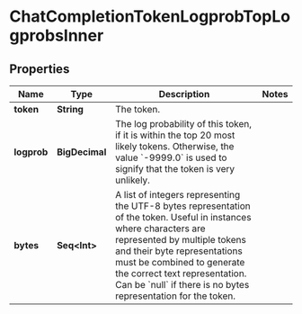 

# ChatCompletionTokenLogprobTopLogprobsInner


## Properties

Name | Type | Description | Notes
------------ | ------------- | ------------- | -------------
**token** | **String** | The token. | 
**logprob** | **BigDecimal** | The log probability of this token, if it is within the top 20 most likely tokens. Otherwise, the value &#x60;-9999.0&#x60; is used to signify that the token is very unlikely. | 
**bytes** | **Seq&lt;Int&gt;** | A list of integers representing the UTF-8 bytes representation of the token. Useful in instances where characters are represented by multiple tokens and their byte representations must be combined to generate the correct text representation. Can be &#x60;null&#x60; if there is no bytes representation for the token. | 



